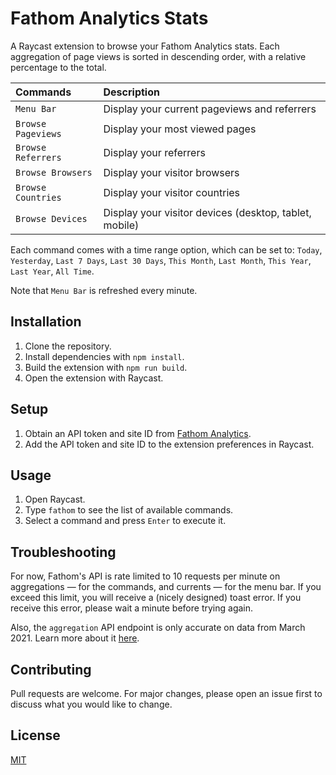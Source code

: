 # Fathom Analytics Stats
A Raycast extension to browse your Fathom Analytics stats. Each aggregation of page views is sorted in descending order, with a relative percentage to the total.

| Commands           | Description                                            |
| :---               | :---                                                   |
| `Menu Bar`         | Display your current pageviews and referrers           |
| `Browse Pageviews` | Display your most viewed pages                         |
| `Browse Referrers` | Display your referrers                                 |
| `Browse Browsers`  | Display your visitor browsers                          |
| `Browse Countries` | Display your visitor countries                         |
| `Browse Devices`   | Display your visitor devices (desktop, tablet, mobile) |

Each command comes with a time range option, which can be set to: `Today`, `Yesterday`, `Last 7 Days`, `Last 30 Days`, `This Month`, `Last Month`, `This Year`, `Last Year`, `All Time`.

Note that `Menu Bar` is refreshed every minute.

## Installation
1. Clone the repository.
2. Install dependencies with `npm install`.
3. Build the extension with `npm run build`.
4. Open the extension with Raycast.

## Setup
1. Obtain an API token and site ID from [Fathom Analytics](usefathom.com).
2. Add the API token and site ID to the extension preferences in Raycast.

## Usage
1. Open Raycast.
2. Type `fathom` to see the list of available commands.
3. Select a command and press `Enter` to execute it.

## Troubleshooting
For now, Fathom's API is rate limited to 10 requests per minute on aggregations — for the commands, and currents — for the menu bar. If you exceed this limit, you will receive a (nicely designed) toast error. If you receive this error, please wait a minute before trying again.

Also, the `aggregation` API endpoint is only accurate on data from March 2021. Learn more about it [here](https://usefathom.com/api#aggregation).

## Contributing
Pull requests are welcome. For major changes, please open an issue first to discuss what you would like to change.

## License
[MIT](LICENSE)
